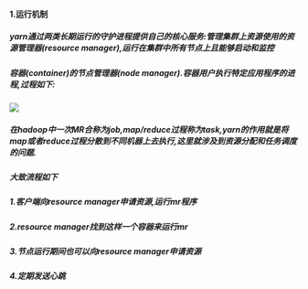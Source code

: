 #### 1.运行机制
##### yarn通过两类长期运行的守护进程提供自己的核心服务:管理集群上资源使用的资源管理器(resource manager),运行在集群中所有节点上且能够启动和监控
##### 容器(container)的节点管理器(node manager).容器用户执行特定应用程序的进程,过程如下:
![](https://img-blog.csdn.net/20180112114246411?watermark/2/text/aHR0cDovL2Jsb2cuY3Nkbi5uZXQvdTAxMTMzMTQzMA==/font/5a6L5L2T/fontsize/400/fill/I0JBQkFCMA==/dissolve/70/gravity/SouthEast)

##### 在hadoop中一次MR合称为job,map/reduce过程称为task,yarn的作用就是将map或者reduce过程分散到不同机器上去执行,这里就涉及到资源分配和任务调度的问题.
##### 大致流程如下
##### 1.客户端向resource manager申请资源,运行mr程序
##### 2.resource manager找到这样一个容器来运行mr
##### 3.节点运行期间也可以向resource manager申请资源
##### 4.定期发送心跳